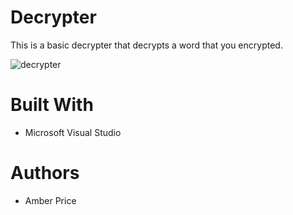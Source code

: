 # Decrypter
This is a basic decrypter that decrypts a word that you encrypted.

![decrypter](https://i.ibb.co/HpWd3Gr/decrypter.png)

# Built With
* Microsoft Visual Studio
# Authors
* Amber Price
